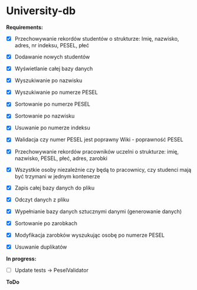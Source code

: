 # University-db


**Requirements:**

- [x]  Przechowywanie rekordów studentów o strukturze: Imię, nazwisko, adres, nr indeksu, PESEL, płeć
              
- [x]  Dodawanie nowych studentów
       
- [x]  Wyświetlanie całej bazy danych
       
- [x]  Wyszukiwanie po nazwisku
       
- [x]  Wyszukiwanie po numerze PESEL
       
- [x]  Sortowanie po numerze PESEL

- [x]  Sortowanie po nazwisku
       
- [x]  Usuwanie po numerze indeksu

- [x]  Walidacja czy numer PESEL jest poprawny Wiki - poprawność PESEL

- [x]  Przechowywanie rekordów pracowników uczelni o strukturze: imię, nazwisko, PESEL, płeć, adres, zarobki

- [x]  Wszystkie osoby niezależnie czy będą to pracownicy, czy studenci mają być trzymani w jednym kontenerze
  
- [x]  Zapis całej bazy danych do pliku

- [x]  Odczyt danych z pliku

- [x]  Wypełnianie bazy danych sztucznymi danymi (generowanie danych)

- [x]  Sortowanie po zarobkach 

- [x]  Modyfikacja zarobków wyszukując osobę po numerze PESEL 

- [x] Usuwanie duplikatów

**In progress:**

- [ ] Update tests -> PeselValidator

**ToDo**



